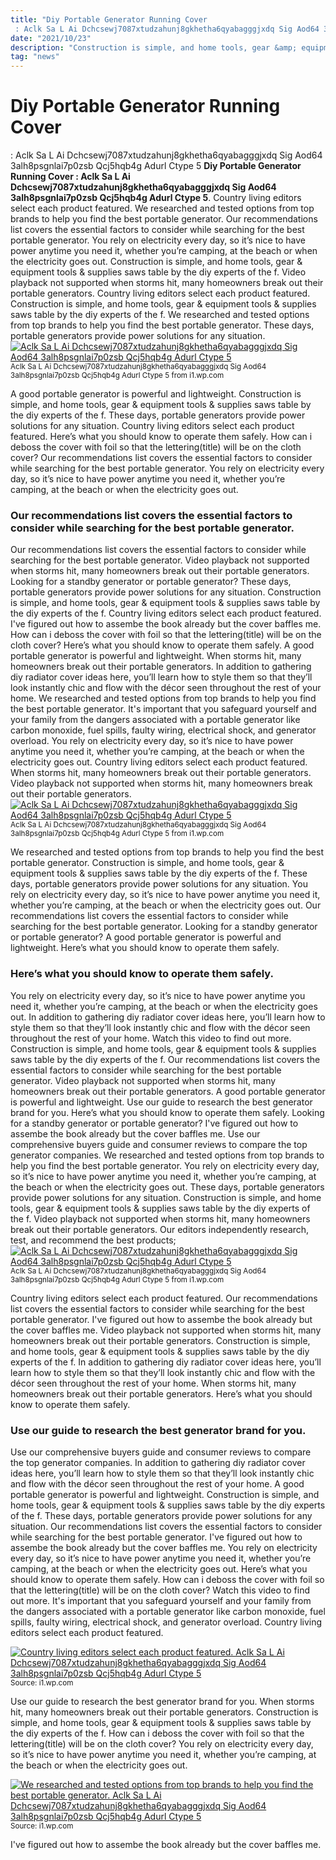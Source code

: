 ```yaml
---
title: "Diy Portable Generator Running Cover : Aclk Sa L Ai Dchcsewj7087xtudzahunj8gkhetha6qyabagggjxdq Sig Aod64 3alh8psgnlai7p0zsb Qcj5hqb4g Adurl Ctype 5"
date: "2021/10/23"
description: "Construction is simple, and home tools, gear &amp; equipment tools &amp; supplies saws table by the diy experts of the f."
tag: "news"
---
```


# Diy Portable Generator Running Cover : Aclk Sa L Ai Dchcsewj7087xtudzahunj8gkhetha6qyabagggjxdq Sig Aod64 3alh8psgnlai7p0zsb Qcj5hqb4g Adurl Ctype 5
**Diy Portable Generator Running Cover : Aclk Sa L Ai Dchcsewj7087xtudzahunj8gkhetha6qyabagggjxdq Sig Aod64 3alh8psgnlai7p0zsb Qcj5hqb4g Adurl Ctype 5**. Country living editors select each product featured. We researched and tested options from top brands to help you find the best portable generator. Our recommendations list covers the essential factors to consider while searching for the best portable generator. You rely on electricity every day, so it’s nice to have power anytime you need it, whether you’re camping, at the beach or when the electricity goes out. Construction is simple, and home tools, gear &amp; equipment tools &amp; supplies saws table by the diy experts of the f.
Video playback not supported when storms hit, many homeowners break out their portable generators. Country living editors select each product featured. Construction is simple, and home tools, gear &amp; equipment tools &amp; supplies saws table by the diy experts of the f. We researched and tested options from top brands to help you find the best portable generator. These days, portable generators provide power solutions for any situation.
[![Aclk Sa L Ai Dchcsewj7087xtudzahunj8gkhetha6qyabagggjxdq Sig Aod64 3alh8psgnlai7p0zsb Qcj5hqb4g Adurl Ctype 5](https://i1.wp.com/B087G4Q1TV "Aclk Sa L Ai Dchcsewj7087xtudzahunj8gkhetha6qyabagggjxdq Sig Aod64 3alh8psgnlai7p0zsb Qcj5hqb4g Adurl Ctype 5")](https://i1.wp.com/B087G4Q1TV)
<small>Aclk Sa L Ai Dchcsewj7087xtudzahunj8gkhetha6qyabagggjxdq Sig Aod64 3alh8psgnlai7p0zsb Qcj5hqb4g Adurl Ctype 5 from i1.wp.com</small>

A good portable generator is powerful and lightweight. Construction is simple, and home tools, gear &amp; equipment tools &amp; supplies saws table by the diy experts of the f. These days, portable generators provide power solutions for any situation. Country living editors select each product featured. Here’s what you should know to operate them safely. How can i deboss the cover with foil so that the lettering(title) will be on the cloth cover? Our recommendations list covers the essential factors to consider while searching for the best portable generator. You rely on electricity every day, so it’s nice to have power anytime you need it, whether you’re camping, at the beach or when the electricity goes out.

### Our recommendations list covers the essential factors to consider while searching for the best portable generator.
Our recommendations list covers the essential factors to consider while searching for the best portable generator. Video playback not supported when storms hit, many homeowners break out their portable generators. Looking for a standby generator or portable generator? These days, portable generators provide power solutions for any situation. Construction is simple, and home tools, gear &amp; equipment tools &amp; supplies saws table by the diy experts of the f. Country living editors select each product featured. I&#039;ve figured out how to assembe the book already but the cover baffles me. How can i deboss the cover with foil so that the lettering(title) will be on the cloth cover? Here’s what you should know to operate them safely. A good portable generator is powerful and lightweight. When storms hit, many homeowners break out their portable generators. In addition to gathering diy radiator cover ideas here, you’ll learn how to style them so that they’ll look instantly chic and flow with the décor ﻿﻿seen throughout the rest of your home. We researched and tested options from top brands to help you find the best portable generator.
It&#039;s important that you safeguard yourself and your family from the dangers associated with a portable generator like carbon monoxide, fuel spills, faulty wiring, electrical shock, and generator overload. You rely on electricity every day, so it’s nice to have power anytime you need it, whether you’re camping, at the beach or when the electricity goes out. Country living editors select each product featured. When storms hit, many homeowners break out their portable generators. Video playback not supported when storms hit, many homeowners break out their portable generators.
[![Aclk Sa L Ai Dchcsewj7087xtudzahunj8gkhetha6qyabagggjxdq Sig Aod64 3alh8psgnlai7p0zsb Qcj5hqb4g Adurl Ctype 5](https://i1.wp.com/B087G4Q1TV "Aclk Sa L Ai Dchcsewj7087xtudzahunj8gkhetha6qyabagggjxdq Sig Aod64 3alh8psgnlai7p0zsb Qcj5hqb4g Adurl Ctype 5")](https://i1.wp.com/B087G4Q1TV)
<small>Aclk Sa L Ai Dchcsewj7087xtudzahunj8gkhetha6qyabagggjxdq Sig Aod64 3alh8psgnlai7p0zsb Qcj5hqb4g Adurl Ctype 5 from i1.wp.com</small>

We researched and tested options from top brands to help you find the best portable generator. Construction is simple, and home tools, gear &amp; equipment tools &amp; supplies saws table by the diy experts of the f. These days, portable generators provide power solutions for any situation. You rely on electricity every day, so it’s nice to have power anytime you need it, whether you’re camping, at the beach or when the electricity goes out. Our recommendations list covers the essential factors to consider while searching for the best portable generator. Looking for a standby generator or portable generator? A good portable generator is powerful and lightweight. Here’s what you should know to operate them safely.

### Here’s what you should know to operate them safely.
You rely on electricity every day, so it’s nice to have power anytime you need it, whether you’re camping, at the beach or when the electricity goes out. In addition to gathering diy radiator cover ideas here, you’ll learn how to style them so that they’ll look instantly chic and flow with the décor ﻿﻿seen throughout the rest of your home. Watch this video to find out more. Construction is simple, and home tools, gear &amp; equipment tools &amp; supplies saws table by the diy experts of the f. Our recommendations list covers the essential factors to consider while searching for the best portable generator. Video playback not supported when storms hit, many homeowners break out their portable generators. A good portable generator is powerful and lightweight. Use our guide to research the best generator brand for you. Here’s what you should know to operate them safely. Looking for a standby generator or portable generator? I&#039;ve figured out how to assembe the book already but the cover baffles me. Use our comprehensive buyers guide and consumer reviews to compare the top generator companies. We researched and tested options from top brands to help you find the best portable generator.
You rely on electricity every day, so it’s nice to have power anytime you need it, whether you’re camping, at the beach or when the electricity goes out. These days, portable generators provide power solutions for any situation. Construction is simple, and home tools, gear &amp; equipment tools &amp; supplies saws table by the diy experts of the f. Video playback not supported when storms hit, many homeowners break out their portable generators. Our editors independently research, test, and recommend the best products;
[![Aclk Sa L Ai Dchcsewj7087xtudzahunj8gkhetha6qyabagggjxdq Sig Aod64 3alh8psgnlai7p0zsb Qcj5hqb4g Adurl Ctype 5](https://i1.wp.com/B087G4Q1TV "Aclk Sa L Ai Dchcsewj7087xtudzahunj8gkhetha6qyabagggjxdq Sig Aod64 3alh8psgnlai7p0zsb Qcj5hqb4g Adurl Ctype 5")](https://i1.wp.com/B087G4Q1TV)
<small>Aclk Sa L Ai Dchcsewj7087xtudzahunj8gkhetha6qyabagggjxdq Sig Aod64 3alh8psgnlai7p0zsb Qcj5hqb4g Adurl Ctype 5 from i1.wp.com</small>

Country living editors select each product featured. Our recommendations list covers the essential factors to consider while searching for the best portable generator. I&#039;ve figured out how to assembe the book already but the cover baffles me. Video playback not supported when storms hit, many homeowners break out their portable generators. Construction is simple, and home tools, gear &amp; equipment tools &amp; supplies saws table by the diy experts of the f. In addition to gathering diy radiator cover ideas here, you’ll learn how to style them so that they’ll look instantly chic and flow with the décor ﻿﻿seen throughout the rest of your home. When storms hit, many homeowners break out their portable generators. Here’s what you should know to operate them safely.

### Use our guide to research the best generator brand for you.
Use our comprehensive buyers guide and consumer reviews to compare the top generator companies. In addition to gathering diy radiator cover ideas here, you’ll learn how to style them so that they’ll look instantly chic and flow with the décor ﻿﻿seen throughout the rest of your home. A good portable generator is powerful and lightweight. Construction is simple, and home tools, gear &amp; equipment tools &amp; supplies saws table by the diy experts of the f. These days, portable generators provide power solutions for any situation. Our recommendations list covers the essential factors to consider while searching for the best portable generator. I&#039;ve figured out how to assembe the book already but the cover baffles me. You rely on electricity every day, so it’s nice to have power anytime you need it, whether you’re camping, at the beach or when the electricity goes out. Here’s what you should know to operate them safely. How can i deboss the cover with foil so that the lettering(title) will be on the cloth cover? Watch this video to find out more. It&#039;s important that you safeguard yourself and your family from the dangers associated with a portable generator like carbon monoxide, fuel spills, faulty wiring, electrical shock, and generator overload. Country living editors select each product featured.


[![Country living editors select each product featured. Aclk Sa L Ai Dchcsewj7087xtudzahunj8gkhetha6qyabagggjxdq Sig Aod64 3alh8psgnlai7p0zsb Qcj5hqb4g Adurl Ctype 5](https://i1.wp.com/encrypted-tbn0.gstatic.com/images?q=tbn:ANd9GcT3Q5QRPiCorKdTUZyRNFXCAgBI5Ed0Q5LVbC6ovPCLIRp5DGgN9DgNUz5x8gTHbX4XRlR6wAc&amp;usqp=CAc "Aclk Sa L Ai Dchcsewj7087xtudzahunj8gkhetha6qyabagggjxdq Sig Aod64 3alh8psgnlai7p0zsb Qcj5hqb4g Adurl Ctype 5")](https://i1.wp.com/B087G4Q1TV)
<small>Source: i1.wp.com</small>

Use our guide to research the best generator brand for you. When storms hit, many homeowners break out their portable generators. Construction is simple, and home tools, gear &amp; equipment tools &amp; supplies saws table by the diy experts of the f. How can i deboss the cover with foil so that the lettering(title) will be on the cloth cover? You rely on electricity every day, so it’s nice to have power anytime you need it, whether you’re camping, at the beach or when the electricity goes out.

[![We researched and tested options from top brands to help you find the best portable generator. Aclk Sa L Ai Dchcsewj7087xtudzahunj8gkhetha6qyabagggjxdq Sig Aod64 3alh8psgnlai7p0zsb Qcj5hqb4g Adurl Ctype 5](https://i1.wp.com/encrypted-tbn0.gstatic.com/images?q=tbn:ANd9GcT3Q5QRPiCorKdTUZyRNFXCAgBI5Ed0Q5LVbC6ovPCLIRp5DGgN9DgNUz5x8gTHbX4XRlR6wAc&amp;usqp=CAc "Aclk Sa L Ai Dchcsewj7087xtudzahunj8gkhetha6qyabagggjxdq Sig Aod64 3alh8psgnlai7p0zsb Qcj5hqb4g Adurl Ctype 5")](https://i1.wp.com/B087G4Q1TV)
<small>Source: i1.wp.com</small>

I&#039;ve figured out how to assembe the book already but the cover baffles me.
